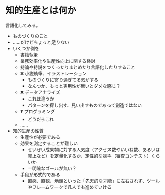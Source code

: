 # 知的生産とは何か
言語化してみる。

- ものづくりのこと
- ……だけどちょっと足りない
- いくつか例を
  - 書籍執筆
  - 業務効率化や生産性向上に関する検討
  - 持論や持説をつくったりまとめたり言語化したりすること
  - :x: 小説執筆、イラストレーション
    - ものづくりに寄り過ぎてる気がする
    - なんつか、もっと実用性が無いとダメな感じ？
  - :x: データアナライズ
    - これは違うか
    - パターンを探し出す、見い出すものであって創造ではない
  - :question: プログラミング
    - どうだろこれ
  - ……
- 知的生産の性質
  - 生産性が必要である
  - 効果を測定することが難しい
    - せいぜい成果物に対する人気度（アクセス数やいいね数、あるいは売上など）を定量化するか、定性的な競争（審査コンテスト）くらいか
    - ＝明確なゴールが無い？
  - 手段が形式的である
    - 直感、直観、地頭といった「先天的な才能」に左右されず、ツールやフレームワークで凡人でも進めていける
